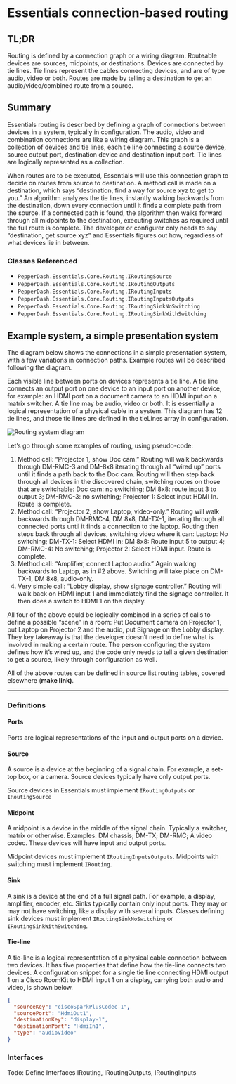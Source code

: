 # Essentials connection-based routing

## TL;DR

Routing is defined by a connection graph or a wiring diagram. Routeable devices are sources, midpoints, or destinations. Devices are connected by tie lines. Tie lines represent the cables connecting devices, and are of type audio, video or both. Routes are made by telling a destination to get an audio/video/combined route from a source.

## Summary

Essentials routing is described by defining a graph of connections between devices in a system, typically in configuration. The audio, video and combination connections are like a wiring diagram. This graph is a collection of devices and tie lines, each tie line connecting a source device, source output port, destination device and destination input port. Tie lines are logically represented as a collection.

When routes are to be executed, Essentials will use this connection graph to decide on routes from source to destination. A method call is made on a destination, which says “destination, find a way for source xyz to get to you.” An algorithm analyzes the tie lines, instantly walking backwards from the destination, down every connection until it finds a complete path from the source. If a connected path is found, the algorithm then walks forward through all midpoints to the destination, executing switches as required until the full route is complete. The developer or configurer only needs to say “destination, get source xyz” and Essentials figures out how, regardless of what devices lie in between.

### Classes Referenced

* `PepperDash.Essentials.Core.Routing.IRoutingSource`
* `PepperDash.Essentials.Core.Routing.IRoutingOutputs`
* `PepperDash.Essentials.Core.Routing.IRoutingInputs`
* `PepperDash.Essentials.Core.Routing.IRoutingInputsOutputs`
* `PepperDash.Essentials.Core.Routing.IRoutingSinkNoSwitching`
* `PepperDash.Essentials.Core.Routing.IRoutingSinkWithSwitching`

## Example system, a simple presentation system

The diagram below shows the connections in a simple presentation system, with a few variations in connection paths. Example routes will be described following the diagram.

Each visible line between ports on devices represents a tie line. A tie line connects an output port on one device to an input port on another device, for example: an HDMI port on a document camera to an HDMI input on a matrix switcher. A tie line may be audio, video or both. It is essentially a logical representation of a physical cable in a system. This diagram has 12 tie lines, and those tie lines are defined in the tieLines array in configuration.

![Routing system diagram](~/docs/images/routing-system-diagram.png)

Let’s go through some examples of routing, using pseudo-code:

1. Method call: “Projector 1, show Doc cam.” Routing will walk backwards through DM-RMC-3 and DM-8x8 iterating through all “wired up” ports until it finds a path back to the Doc cam. Routing will then step back through all devices in the discovered chain, switching routes on those that are switchable: Doc cam: no switching; DM 8x8: route input 3 to output 3; DM-RMC-3: no switching; Projector 1: Select input HDMI In. Route is complete.
2. Method call: “Projector 2, show Laptop, video-only.” Routing will walk backwards through DM-RMC-4, DM 8x8, DM-TX-1, iterating through all connected ports until it finds a connection to the laptop. Routing then steps back through all devices, switching video where it can: Laptop: No switching; DM-TX-1: Select HDMI in; DM 8x8: Route input 5 to output 4; DM-RMC-4: No switching; Projector 2: Select HDMI input. Route is complete.
3. Method call: “Amplifier, connect Laptop audio.” Again walking backwards to Laptop, as in #2 above. Switching will take place on DM-TX-1, DM 8x8, audio-only.
4. Very simple call: “Lobby display, show signage controller.” Routing will walk back on HDMI input 1 and immediately find the signage controller. It then does a switch to HDMI 1 on the display.

All four of the above could be logically combined in a series of calls to define a possible “scene” in a room: Put Document camera on Projector 1, put Laptop on Projector 2 and the audio, put Signage on the Lobby display. They key takeaway is that the developer doesn’t need to define what is involved in making a certain route. The person configuring the system defines how it’s wired up, and the code only needs to tell a given destination to get a source, likely through configuration as well.

All of the above routes can be defined in source list routing tables, covered elsewhere (**make link)**.

---

### Definitions

#### Ports

Ports are logical representations of the input and output ports on a device.

#### Source

A source is a device at the beginning of a signal chain. For example, a set-top box, or a camera. Source devices typically have only output ports.

Source devices in Essentials must implement `IRoutingOutputs` or `IRoutingSource`

#### Midpoint

A midpoint is a device in the middle of the signal chain. Typically a switcher, matrix or otherwise. Examples: DM chassis; DM-TX; DM-RMC; A video codec. These devices will have input and output ports.

Midpoint devices must implement `IRoutingInputsOutputs`. Midpoints with switching must implement `IRouting`.

#### Sink

A sink is a device at the end of a full signal path. For example, a display, amplifier, encoder, etc. Sinks typically contain only input ports. They may or may not have switching, like a display with several inputs. Classes defining sink devices must implement `IRoutingSinkNoSwitching` or `IRoutingSinkWithSwitching`.

#### Tie-line

A tie-line is a logical representation of a physical cable connection between two devices. It has five properties that define how the tie-line connects two devices. A configuration snippet for a single tie line connecting HDMI output 1 on a Cisco RoomKit to HDMI input 1 on a display, carrying both audio and video, is shown below.

```json
{
  "sourceKey": "ciscoSparkPlusCodec-1",
  "sourcePort": "HdmiOut1",
  "destinationKey": "display-1",
  "destinationPort": "HdmiIn1",
  "type": "audioVideo"
}
```

### Interfaces

Todo: Define Interfaces IRouting, IRoutingOutputs, IRoutingInputs
